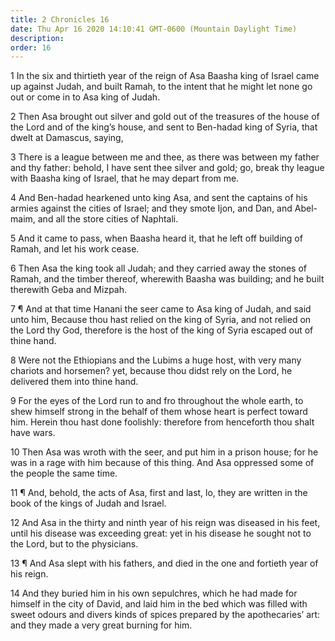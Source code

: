 ```yaml
---
title: 2 Chronicles 16
date: Thu Apr 16 2020 14:10:41 GMT-0600 (Mountain Daylight Time)
description: 
order: 16
---
```


<p>
  1 In the six and thirtieth year of the reign of Asa Baasha king of Israel came
  up against Judah, and built Ramah, to the intent that he might let none go out
  or come in to Asa king of Judah.
</p>
<p>
  2 Then Asa brought out silver and gold out of the treasures of the house of
  the Lord and of the king&#x2019;s house, and sent to Ben-hadad king of Syria,
  that dwelt at Damascus, saying,
</p>
<p>
  3 There is a league between me and thee, as there was between my father and
  thy father: behold, I have sent thee silver and gold; go, break thy league
  with Baasha king of Israel, that he may depart from me.
</p>
<p>
  4 And Ben-hadad hearkened unto king Asa, and sent the captains of his armies
  against the cities of Israel; and they smote Ijon, and Dan, and Abel-maim, and
  all the store cities of Naphtali.
</p>
<p>
  5 And it came to pass, when Baasha heard it, that he left off building of
  Ramah, and let his work cease.
</p>
<p>
  6 Then Asa the king took all Judah; and they carried away the stones of Ramah,
  and the timber thereof, wherewith Baasha was building; and he built therewith
  Geba and Mizpah.
</p>
<p>
  7 &#xB6; And at that time Hanani the seer came to Asa king of Judah, and said
  unto him, Because thou hast relied on the king of Syria, and not relied on the
  Lord thy God, therefore is the host of the king of Syria escaped out of thine
  hand.
</p>
<p>
  8 Were not the Ethiopians and the Lubims a huge host, with very many chariots
  and horsemen? yet, because thou didst rely on the Lord, he delivered them into
  thine hand.
</p>
<p>
  9 For the eyes of the Lord run to and fro throughout the whole earth, to shew
  himself strong in the behalf of them whose heart is perfect toward him. Herein
  thou hast done foolishly: therefore from henceforth thou shalt have wars.
</p>
<p>
  10 Then Asa was wroth with the seer, and put him in a prison house; for he was
  in a rage with him because of this thing. And Asa oppressed some of the people
  the same time.
</p>
<p>
  11 &#xB6; And, behold, the acts of Asa, first and last, lo, they are written
  in the book of the kings of Judah and Israel.
</p>
<p>
  12 And Asa in the thirty and ninth year of his reign was diseased in his feet,
  until his disease was exceeding great: yet in his disease he sought not to the
  Lord, but to the physicians.
</p>
<p>
  13 &#xB6; And Asa slept with his fathers, and died in the one and fortieth
  year of his reign.
</p>
<p>
  14 And they buried him in his own sepulchres, which he had made for himself in
  the city of David, and laid him in the bed which was filled with sweet odours
  and divers kinds of spices prepared by the apothecaries&#x2019; art: and they
  made a very great burning for him.
</p>
